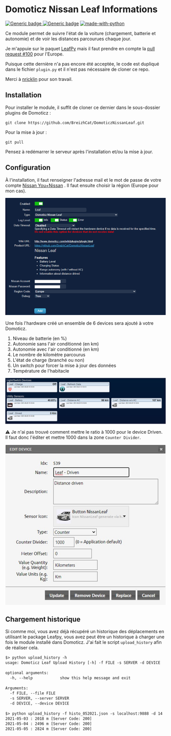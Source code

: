 # Domoticz Nissan Leaf Informations

[![Generic badge](https://img.shields.io/badge/Version-1.0.5-GREEN.svg) ![Generic badge](https://img.shields.io/badge/Domoticz-2021.1%2013314-369.svg)](https://domoticz.com) [![made-with-python](https://img.shields.io/badge/Made%20with-Python-1f425f.svg)](https://www.python.org/)

Ce module permet de suivre l'état de la voiture (chargement, batterie et autonomie) et de voir les distances parcourues chaque jour.

Je m'appuie sur le paquet [LeafPy](https://github.com/nricklin/leafpy) mais il faut prendre en compte la [pull request #100](https://github.com/nricklin/leafpy/pull/100) pour l'Europe. 

Puisque cette dernière n'a pas encore été acceptée, le code  est dupliqué dans le fichier `plugin.py` et il n'est pas nécessaire de cloner ce repo.

Merci à [nricklin](https://github.com/nricklin) pour son travail.

## Installation
Pour installer le module, il suffit de cloner ce dernier dans le sous-dossier plugins de Domoticz :

```shell
git clone https://github.com/BreizhCat/DomoticzNissanLeaf.git
```
Pour la mise à jour :
```shell
git pull
```

Pensez à redémarrer le serveur après l'installation et/ou la mise à jour.

## Configuration

À l'installation, il faut renseigner l'adresse mail et le mot de passe de votre compte [Nissan You+Nissan](https://www.nissan.fr/services/you-plus.html) . 
Il faut ensuite choisir la région (Europe pour mon cas).

![Création de l'hardware](assets/module_creation.png)

Une fois l'hardware créé un ensemble de 6 devices sera ajouté à votre Domoticz.
1. Niveau de batterie (en %)
1. Autonomie sans l'air conditionné (en km)
1. Autonomie avec l'air conditionné (en km)
1. Le nombre de kilomètre parcourus
1. L'état de charge (branché ou non)
1. Un switch pour forcer la mise à jour des données
1. Température de l'habitacle

![Les devices](assets/devices.png)

:warning: Je n'ai pas trouvé comment mettre le ratio à 1000 pour le device Driven. 
Il faut donc l'éditer et mettre 1000 dans la zone `Counter Divider`.

![Divider](assets/divider.jpg)
## Chargement historique

Si comme moi, vous avez déjà récupéré un historique des déplacements en utilisant le package Leafpy, vous avez peut être un historique à charger une fois le module installé dans Domoticz.
J'ai fait le script `upload_history` afin de réaliser cela.

```
$> python upload_history -h
usage: Domoticz Leaf Upload History [-h] -f FILE -s SERVER -d DEVICE

optional arguments:
  -h, --help            show this help message and exit

Arguments:
  -f FILE, --file FILE
  -s SERVER, --server SERVER
  -d DEVICE, --device DEVICE

$> python upload_history -f histo_052021.json -s localhost:9888 -d 14
2021-05-03 : 2018 m [Server Code: 200]
2021-05-04 : 2496 m [Server Code: 200]
2021-05-05 : 2824 m [Server Code: 200]
```

